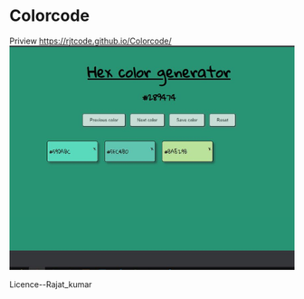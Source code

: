 # Colorcode

Priview <a href="https://rjtcode.github.io/Colorcode/">https://rjtcode.github.io/Colorcode/</a>
<img src="https://github.com/rjtcode/Colorcode/blob/master/demo.JPG">



Licence--Rajat_kumar
